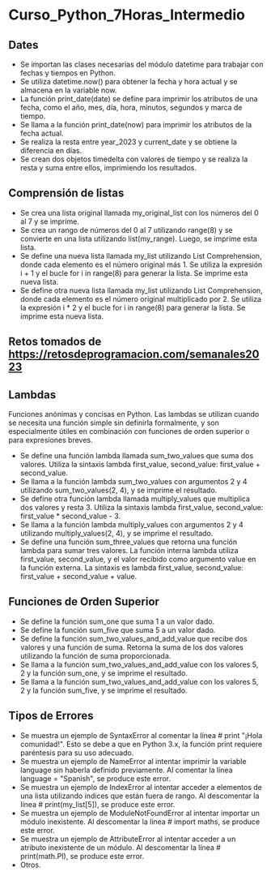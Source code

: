 # Curso_Python_7Horas_Intermedio

## Dates
- Se importan las clases necesarias del módulo datetime para trabajar con fechas y tiempos en Python.
- Se utiliza datetime.now() para obtener la fecha y hora actual y se almacena en la variable now.
- La función print_date(date) se define para imprimir los atributos de una fecha, como el año, mes, día, hora, minutos, segundos y marca de tiempo.
- Se llama a la función print_date(now) para imprimir los atributos de la fecha actual.
- Se realiza la resta entre year_2023 y current_date y se obtiene la diferencia en días.
- Se crean dos objetos timedelta con valores de tiempo y se realiza la resta y suma entre ellos, imprimiendo los resultados.

## Comprensión de listas
- Se crea una lista original llamada my_original_list con los números del 0 al 7 y se imprime.
- Se crea un rango de números del 0 al 7 utilizando range(8) y se convierte en una lista utilizando list(my_range). Luego, se imprime esta lista.
- Se define una nueva lista llamada my_list utilizando List Comprehension, donde cada elemento es el número original más 1. Se utiliza la expresión i + 1 y el bucle for i in range(8) para generar la lista. Se imprime esta nueva lista.
- Se define otra nueva lista llamada my_list utilizando List Comprehension, donde cada elemento es el número original multiplicado por 2. Se utiliza la expresión i * 2 y el bucle for i in range(8) para generar la lista. Se imprime esta nueva lista.

## Retos tomados de https://retosdeprogramacion.com/semanales2023


## Lambdas
Funciones anónimas y concisas en Python. Las lambdas se utilizan cuando se necesita una función simple sin definirla formalmente, y son especialmente útiles en combinación con funciones de orden superior o para expresiones breves.
- Se define una función lambda llamada sum_two_values que suma dos valores. Utiliza la sintaxis lambda first_value, second_value: first_value + second_value.
- Se llama a la función lambda sum_two_values con argumentos 2 y 4 utilizando sum_two_values(2, 4), y se imprime el resultado.
- Se define otra función lambda llamada multiply_values que multiplica dos valores y resta 3. Utiliza la sintaxis lambda first_value, second_value: first_value * second_value - 3.
- Se llama a la función lambda multiply_values con argumentos 2 y 4 utilizando multiply_values(2, 4), y se imprime el resultado.
- Se define una función sum_three_values que retorna una función lambda para sumar tres valores. La función interna lambda utiliza first_value, second_value, y el valor recibido como argumento value en la función externa. La sintaxis es lambda first_value, second_value: first_value + second_value + value.

## Funciones de Orden Superior 
- Se define la función sum_one que suma 1 a un valor dado.
- Se define la función sum_five que suma 5 a un valor dado.
- Se define la función sum_two_values_and_add_value que recibe dos valores y una función de suma. Retorna la suma de los dos valores utilizando la función de suma proporcionada.
- Se llama a la función sum_two_values_and_add_value con los valores 5, 2 y la función sum_one, y se imprime el resultado.
- Se llama a la función sum_two_values_and_add_value con los valores 5, 2 y la función sum_five, y se imprime el resultado.

## Tipos de Errores
- Se muestra un ejemplo de SyntaxError al comentar la línea # print "¡Hola comunidad!". Esto se debe a que en Python 3.x, la función print requiere paréntesis para su uso adecuado.
- Se muestra un ejemplo de NameError al intentar imprimir la variable language sin haberla definido previamente. Al comentar la línea language = "Spanish", se produce este error.
- Se muestra un ejemplo de IndexError al intentar acceder a elementos de una lista utilizando índices que están fuera de rango. Al descomentar la línea # print(my_list[5]), se produce este error.
- Se muestra un ejemplo de ModuleNotFoundError al intentar importar un módulo inexistente. Al descomentar la línea # import maths, se produce este error.
- Se muestra un ejemplo de AttributeError al intentar acceder a un atributo inexistente de un módulo. Al descomentar la línea # print(math.PI), se produce este error.
- Otros.
